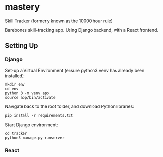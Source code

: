 # mastery
Skill Tracker (formerly known as the 10000 hour rule)

Barebones skill-tracking app. Using Django backend, with a React frontend.

## Setting Up

### Django

Set-up a Virtual Environment (ensure python3 venv has already been installed):
```
mkdir env
cd env
python 3 -m venv app
source app/bin/activate
```
Navigate back to the root folder, and download Python libraries: 
```
pip install -r requirements.txt
```

Start Django environment:
```
cd tracker
python3 manage.py runserver
```


### React

```

```
